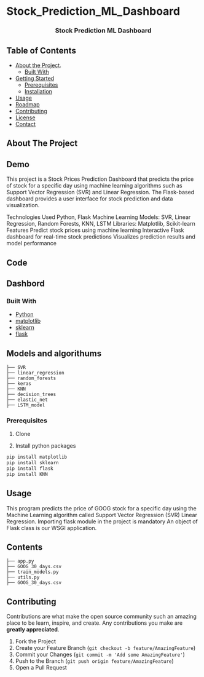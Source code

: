 # Stock_Prediction_ML_Dashboard

  <h3 align="center">Stock Prediction ML Dashboard</h3>
</p>


<!-- TABLE OF CONTENTS -->
## Table of Contents

* [About the Project](#about-the-project).
  * [Built With](#built-with)
* [Getting Started](#getting-started)
  * [Prerequisites](#prerequisites)
  * [Installation](#installation)
* [Usage](#usage)
* [Roadmap](#roadmap)
* [Contributing](#contributing)
* [License](#license)
* [Contact](#contact)

<!-- ABOUT THE PROJECT -->
## About The Project
## Demo
This project is a Stock Prices Prediction Dashboard that predicts the price of stock for a specific day using machine learning algorithms such as Support Vector Regression (SVR) and Linear Regression. The Flask-based dashboard provides a user interface for stock prediction and data visualization.

Technologies Used
Python, Flask
Machine Learning Models: SVR, Linear Regression, Random Forests, KNN, LSTM
Libraries: Matplotlib, Scikit-learn
Features
Predict stock prices using machine learning
Interactive Flask dashboard for real-time stock predictions
Visualizes prediction results and model performance

## Code

## Dashbord


### Built With
* [Python](https://www.python.org/)
* [matplotlib](https://www.python.org/)
* [sklearn](https://www.python.org/)
* [flask](https://www.python.org/)


## Models and algorithums

```
├── SVR
├── linear_regression
├── random_forests
├── keras
├── KNN
├── decision_trees
├── elastic_net
├── LSTM_model

```

### Prerequisites
1. Clone

2. Install python packages
```sh
pip install matplotlib
pip install sklearn
pip install flask
pip install KNN
```

<!-- USAGE EXAMPLES -->
## Usage

This program predicts the price of GOOG stock for a specific day using the Machine Learning algorithm called Support Vector Regression (SVR) Linear Regression.
Importing flask module in the project is mandatory
An object of Flask class is our WSGI application.


## Contents

```
├── app.py
├── GOOG_30_days.csv
├── train_models.py
├── utils.py
├── GOOG_30_days.csv
```


<!-- CONTRIBUTING -->
## Contributing

Contributions are what make the open source community such an amazing place to be learn, inspire, and create. Any contributions you make are **greatly appreciated**.

1. Fork the Project
2. Create your Feature Branch (`git checkout -b feature/AmazingFeature`)
3. Commit your Changes (`git commit -m 'Add some AmazingFeature'`)
4. Push to the Branch (`git push origin feature/AmazingFeature`)
5. Open a Pull Request
